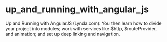 # up_and_running_with_angular_js
Up and Running with AngularJS (Lynda.com): You then learn how to divide your project into modules; work with services like $http, $routeProvider, and animation; and set up deep linking and navigation.
